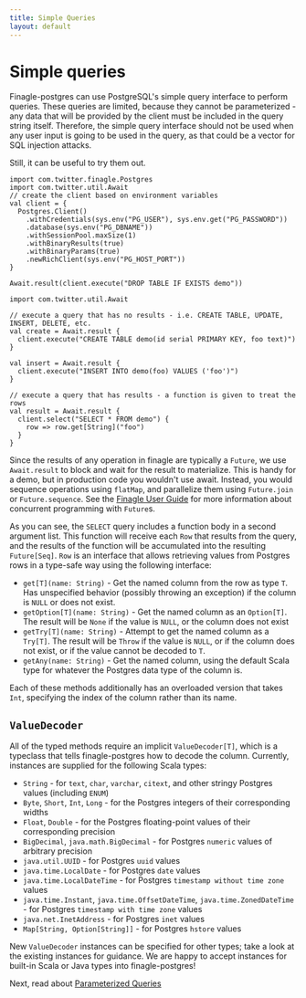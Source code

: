 ```yaml
---
title: Simple Queries
layout: default
---
```


# Simple queries

Finagle-postgres can use PostgreSQL's simple query interface to perform queries. These queries are limited, because they
cannot be parameterized - any data that will be provided by the client must be included in the query string itself.
Therefore, the simple query interface should not be used when any user input is going to be used in the query, as that
could be a vector for SQL injection attacks.

Still, it can be useful to try them out.

```tut:invisible
import com.twitter.finagle.Postgres
import com.twitter.util.Await
// create the client based on environment variables
val client = {
  Postgres.Client()
    .withCredentials(sys.env("PG_USER"), sys.env.get("PG_PASSWORD"))
    .database(sys.env("PG_DBNAME"))
    .withSessionPool.maxSize(1)
    .withBinaryResults(true)
    .withBinaryParams(true)
    .newRichClient(sys.env("PG_HOST_PORT"))
}
  
Await.result(client.execute("DROP TABLE IF EXISTS demo"))
```

```tut:book
import com.twitter.util.Await

// execute a query that has no results - i.e. CREATE TABLE, UPDATE, INSERT, DELETE, etc.
val create = Await.result {
  client.execute("CREATE TABLE demo(id serial PRIMARY KEY, foo text)")
}

val insert = Await.result {
  client.execute("INSERT INTO demo(foo) VALUES ('foo')")
}

// execute a query that has results - a function is given to treat the rows
val result = Await.result {
  client.select("SELECT * FROM demo") {
    row => row.get[String]("foo")
  }
}
```

Since the results of any operation in finagle are typically a `Future`, we use `Await.result` to block and wait for
the result to materialize. This is handy for a demo, but in production code you wouldn't use await. Instead, you would
sequence operations using `flatMap`, and parallelize them using `Future.join` or `Future.sequence`. See the 
[Finagle User Guide](https://twitter.github.io/finagle/guide/index.html) for more information about concurrent
programming with `Future`s.

As you can see, the `SELECT` query includes a function body in a second argument list. This function will receive each
`Row` that results from the query, and the results of the function will be accumulated into the resulting `Future[Seq]`.
`Row` is an interface that allows retrieving values from Postgres rows in a type-safe way using the following interface:

* `get[T](name: String)` - Get the named column from the row as type `T`. Has unspecified behavior (possibly throwing an
  exception) if the column is `NULL` or does not exist.
* `getOption[T](name: String)` - Get the named column as an `Option[T]`. The result will be `None` if the value is `NULL`,
  or the column does not exist
* `getTry[T](name: String)` - Attempt to get the named column as a `Try[T]`. The result will be `Throw` if the value is
  `NULL`, or if the column does not exist, or if the value cannot be decoded to `T`.
* `getAny(name: String)` - Get the named column, using the default Scala type for whatever the Postgres data type of the
  column is.
  
Each of these methods additionally has an overloaded version that takes `Int`, specifying the index of the column rather
than its name.

## `ValueDecoder`

All of the typed methods require an implicit `ValueDecoder[T]`, which is a typeclass that tells finagle-postgres how to
decode the column. Currently, instances are supplied for the following Scala types:

* `String` - for `text`, `char`, `varchar`, `citext`, and other stringy Postgres values (including `ENUM`)
* `Byte`, `Short`, `Int`, `Long` - for the Postgres integers of their corresponding widths
* `Float`, `Double` - for the Postgres floating-point values of their corresponding precision
* `BigDecimal`, `java.math.BigDecimal` - for Postgres `numeric` values of arbitrary precision
* `java.util.UUID` - for Postgres `uuid` values
* `java.time.LocalDate` - for Postgres `date` values
* `java.time.LocalDateTime` - for Postgres `timestamp without time zone` values
* `java.time.Instant`, `java.time.OffsetDateTime`, `java.time.ZonedDateTime` - for Postgres `timestamp with time zone` values
* `java.net.InetAddress` - for Postgres `inet` values
* `Map[String, Option[String]]` - for Postgres `hstore` values

New `ValueDecoder` instances can be specified for other types; take a look at the existing instances for guidance. We
are happy to accept instances for built-in Scala or Java types into finagle-postgres!

Next, read about [Parameterized Queries](04-parameterized-queries.html)

